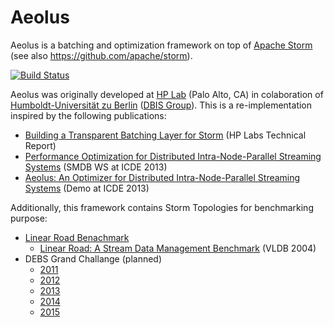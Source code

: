 # Aeolus
Aeolus is a batching and optimization framework on top of [Apache Storm](https://storm.apache.org/) (see also https://github.com/apache/storm).

[![Build Status](https://travis-ci.org/mjsax/aeolus.svg?branch=master)](https://travis-ci.org/mjsax/aeolus)

Aeolus was originally developed at [HP Lab](http://www.hpl.hp.com/) (Palo Alto, CA) in colaboration of [Humboldt-Universität zu Berlin](https://www.hu-berlin.de/?set_language=en&cl=en) ([DBIS Group](http://www.dbis.informatik.hu-berlin.de/index.php?id=5&L=1)). This is a re-implementation inspired by the following publications:
* [Building a Transparent Batching Layer for Storm](http://www.hpl.hp.com/techreports/2013/HPL-2013-69.html) (HP Labs Technical Report)
* [Performance Optimization for Distributed Intra-Node-Parallel Streaming Systems](https://ieeexplore.ieee.org/xpl/login.jsp?tp=&arnumber=6547428&url=http%3A%2F%2Fieeexplore.ieee.org%2Fxpls%2Fabs_all.jsp%3Farnumber%3D6547428) (SMDB WS at ICDE 2013)
* [Aeolus: An Optimizer for Distributed Intra-Node-Parallel Streaming Systems](https://ieeexplore.ieee.org/xpl/login.jsp?tp=&arnumber=6544924&url=http%3A%2F%2Fieeexplore.ieee.org%2Fxpls%2Fabs_all.jsp%3Farnumber%3D6544924) (Demo at ICDE 2013)

Additionally, this framework contains Storm Topologies for benchmarking purpose:
* [Linear Road Benachmark](http://www.cs.brandeis.edu/~linearroad/)
  * [Linear Road: A Stream Data Management Benchmark](https://dl.acm.org/citation.cfm?id=1316732) (VLDB 2004)
* DEBS Grand Challange (planned)
  * [2011](http://debs2011.fzi.de/index.php/challenge)
  * [2012](http://www.csw.inf.fu-berlin.de/debs2012/grandchallenge.html)
  * [2013](http://www.orgs.ttu.edu/debs2013/index.php?goto=cfchallengedetails)
  * [2014](http://www.cse.iitb.ac.in/debs2014/?page_id=42)
  * [2015](http://www.debs2015.org/call-grand-challenge.html)

